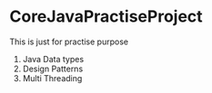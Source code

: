 # CoreJavaPractiseProject

This is just for practise purpose

1. Java Data types
2. Design Patterns
3. Multi Threading
